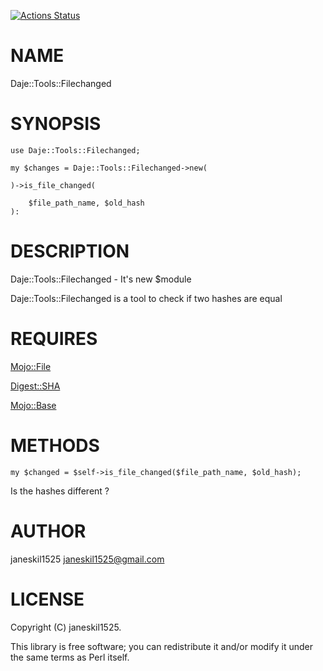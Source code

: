 [![Actions Status](https://github.com/janeskil1525/Daje-Tools-Filechanged/actions/workflows/test.yml/badge.svg)](https://github.com/janeskil1525/Daje-Tools-Filechanged/actions)
# NAME

Daje::Tools::Filechanged

# SYNOPSIS

    use Daje::Tools::Filechanged;

    my $changes = Daje::Tools::Filechanged->new(

    )->is_file_changed(

        $file_path_name, $old_hash
    ):

# DESCRIPTION

Daje::Tools::Filechanged - It's new $module

Daje::Tools::Filechanged is a tool to check if two hashes are equal

# REQUIRES

[Mojo::File](https://metacpan.org/pod/Mojo%3A%3AFile) 

[Digest::SHA](https://metacpan.org/pod/Digest%3A%3ASHA) 

[Mojo::Base](https://metacpan.org/pod/Mojo%3A%3ABase) 

# METHODS

    my $changed = $self->is_file_changed($file_path_name, $old_hash);

Is the hashes different ?

# AUTHOR

janeskil1525 janeskil1525@gmail.com

# LICENSE

Copyright (C) janeskil1525.

This library is free software; you can redistribute it and/or modify
it under the same terms as Perl itself.
